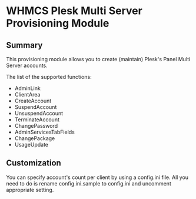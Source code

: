 # WHMCS Plesk Multi Server Provisioning Module #

## Summary ##

This provisioning module allows you to create (maintain) Plesk's Panel Multi Server accounts.

The list of the supported functions:

 * AdminLink
 * ClientArea
 * CreateAccount
 * SuspendAccount
 * UnsuspendAccount
 * TerminateAccount
 * ChangePassword
 * AdminServicesTabFields
 * ChangePackage
 * UsageUpdate

## Customization ##

You can specify account's count per client by using a config.ini file.
All you need to do is rename config.ini.sample to config.ini and uncomment appropriate setting.
